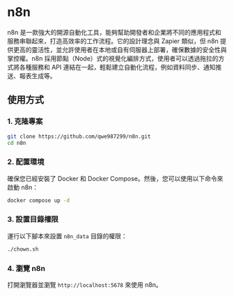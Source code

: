 # n8n

n8n 是一款強大的開源自動化工具，能夠幫助開發者和企業將不同的應用程式和服務串聯起來，打造高效率的工作流程。它的設計理念與 Zapier 類似，但 n8n 提供更高的靈活性，並允許使用者在本地或自有伺服器上部署，確保數據的安全性與掌控權。n8n 採用節點（Node）式的視覺化編排方式，使用者可以透過拖拉的方式將各種服務和 API 連結在一起，輕鬆建立自動化流程，例如資料同步、通知推送、報表生成等。

## 使用方式

### 1. 克隆專案

```bash
git clone https://github.com/qwe987299/n8n.git
cd n8n
```

### 2. 配置環境

確保您已經安裝了 Docker 和 Docker Compose。然後，您可以使用以下命令來啟動 n8n：

```bash
docker compose up -d
```

### 3. 設置目錄權限

運行以下腳本來設置 `n8n_data` 目錄的權限：

```bash
./chown.sh
```

### 4. 瀏覽 n8n

打開瀏覽器並瀏覽 `http://localhost:5678` 來使用 n8n。
